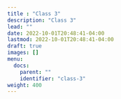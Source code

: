 ```yaml
---
title : "Class 3"
description: "Class 3"
lead: ""
date: 2022-10-01T20:48:41-04:00
lastmod: 2022-10-01T20:48:41-04:00
draft: true
images: []
menu:
  docs:
    parent: ""
    identifier: "class-3"
weight: 400
---
```


